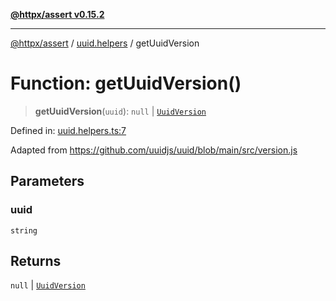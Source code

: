 [**@httpx/assert v0.15.2**](../../README.md)

***

[@httpx/assert](../../README.md) / [uuid.helpers](../README.md) / getUuidVersion

# Function: getUuidVersion()

> **getUuidVersion**(`uuid`): `null` \| [`UuidVersion`](../../uuid.types/type-aliases/UuidVersion.md)

Defined in: [uuid.helpers.ts:7](https://github.com/belgattitude/httpx/blob/d975bb2c60098569db690fb567053dfa3514ae29/packages/assert/src/uuid.helpers.ts#L7)

Adapted from https://github.com/uuidjs/uuid/blob/main/src/version.js

## Parameters

### uuid

`string`

## Returns

`null` \| [`UuidVersion`](../../uuid.types/type-aliases/UuidVersion.md)
